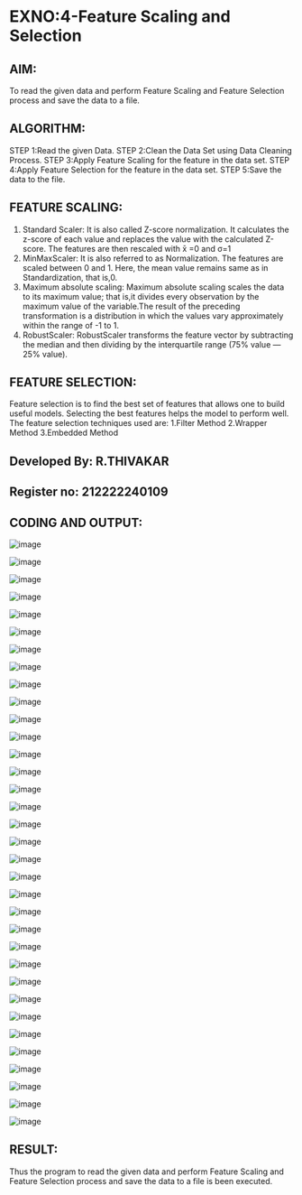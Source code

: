 # EXNO:4-Feature Scaling and Selection
## AIM:
To read the given data and perform Feature Scaling and Feature Selection process and save the
data to a file.

## ALGORITHM:
STEP 1:Read the given Data.
STEP 2:Clean the Data Set using Data Cleaning Process.
STEP 3:Apply Feature Scaling for the feature in the data set.
STEP 4:Apply Feature Selection for the feature in the data set.
STEP 5:Save the data to the file.

## FEATURE SCALING:
1. Standard Scaler: It is also called Z-score normalization. It calculates the z-score of each value and replaces the value with the calculated Z-score. The features are then rescaled with x̄ =0 and σ=1
2. MinMaxScaler: It is also referred to as Normalization. The features are scaled between 0 and 1. Here, the mean value remains same as in Standardization, that is,0.
3. Maximum absolute scaling: Maximum absolute scaling scales the data to its maximum value; that is,it divides every observation by the maximum value of the variable.The result of the preceding transformation is a distribution in which the values vary approximately within the range of -1 to 1.
4. RobustScaler: RobustScaler transforms the feature vector by subtracting the median and then dividing by the interquartile range (75% value — 25% value).

## FEATURE SELECTION:
Feature selection is to find the best set of features that allows one to build useful models. Selecting the best features helps the model to perform well.
The feature selection techniques used are:
1.Filter Method
2.Wrapper Method
3.Embedded Method

## Developed By: R.THIVAKAR
## Register no: 212222240109

## CODING AND OUTPUT:

![image](https://github.com/DINESH18032004/EXNO-4-DS/assets/119477784/913eae0d-21bb-4a84-af3d-cb16c54ff0f4)

![image](https://github.com/DINESH18032004/EXNO-4-DS/assets/119477784/78d68ca9-4e2d-4a67-a2e4-933810ceb8b3)

![image](https://github.com/DINESH18032004/EXNO-4-DS/assets/119477784/fbfdb76d-b29d-4120-9436-f73be162291b)


![image](https://github.com/DINESH18032004/EXNO-4-DS/assets/119477784/d3c9443a-414e-44fb-ab82-5f3832a6aa08)


![image](https://github.com/DINESH18032004/EXNO-4-DS/assets/119477784/e836609c-92d6-422e-8bf6-a4f9397e8c70)


![image](https://github.com/DINESH18032004/EXNO-4-DS/assets/119477784/7088d7f5-805a-40d1-9002-ce2d199f941e)

![image](https://github.com/DINESH18032004/EXNO-4-DS/assets/119477784/5efd2e9d-030e-44db-afba-698b7a341e40)

![image](https://github.com/DINESH18032004/EXNO-4-DS/assets/119477784/add1295d-e23f-4fef-9c8e-11c701e332ed)

![image](https://github.com/DINESH18032004/EXNO-4-DS/assets/119477784/a6230d3a-7868-40a7-adb7-65c4d8e27df9)

![image](https://github.com/DINESH18032004/EXNO-4-DS/assets/119477784/3682755e-e0f5-4cb2-9089-da7aab3955ca)

![image](https://github.com/DINESH18032004/EXNO-4-DS/assets/119477784/bae50aba-efba-4388-9d4b-f687319a2783)

![image](https://github.com/DINESH18032004/EXNO-4-DS/assets/119477784/9b5b7c7a-bbf8-4eac-a6ba-1d65bf1a53d6)

![image](https://github.com/DINESH18032004/EXNO-4-DS/assets/119477784/907c061a-4000-4307-8fae-a98545f20cc4)

![image](https://github.com/DINESH18032004/EXNO-4-DS/assets/119477784/e97246b6-443a-49f1-b78b-41ca40af16e0)

![image](https://github.com/DINESH18032004/EXNO-4-DS/assets/119477784/b588dedb-c35a-4e0a-8d61-b3cc439b0e55)

![image](https://github.com/DINESH18032004/EXNO-4-DS/assets/119477784/811d72a4-19f6-4576-b308-fc700512ac6d)

![image](https://github.com/DINESH18032004/EXNO-4-DS/assets/119477784/8e415da6-86e8-4bc5-9ede-0e0aa458db4b)

![image](https://github.com/DINESH18032004/EXNO-4-DS/assets/119477784/47b7c095-e25e-41fd-9325-ccb49504b18e)

![image](https://github.com/DINESH18032004/EXNO-4-DS/assets/119477784/ccacfb3c-de6f-4691-87d5-3fff69042f99)

![image](https://github.com/DINESH18032004/EXNO-4-DS/assets/119477784/528e8bf7-d590-46bb-8e3a-9a457112f5e9)

![image](https://github.com/DINESH18032004/EXNO-4-DS/assets/119477784/d3624fd6-f01d-488c-9d32-57a422844e86)

![image](https://github.com/DINESH18032004/EXNO-4-DS/assets/119477784/d94e3509-cafa-42fa-a737-5ee2f8db7e8a)

![image](https://github.com/DINESH18032004/EXNO-4-DS/assets/119477784/020bf1ac-a84c-4cfb-aae9-c1dee741e63a)

![image](https://github.com/DINESH18032004/EXNO-4-DS/assets/119477784/e2eb9fd1-909e-48f3-858d-d0d60450db3e)

![image](https://github.com/DINESH18032004/EXNO-4-DS/assets/119477784/e11bba73-d8fd-48a1-8760-cab234cdadca)

![image](https://github.com/DINESH18032004/EXNO-4-DS/assets/119477784/99725b35-92d5-42de-9a37-b56787627374)

![image](https://github.com/DINESH18032004/EXNO-4-DS/assets/119477784/dfc21072-c6f5-4a60-8194-7442698935a8)

![image](https://github.com/DINESH18032004/EXNO-4-DS/assets/119477784/f254fc02-139d-4c5e-9810-633a66d759d1)

![image](https://github.com/DINESH18032004/EXNO-4-DS/assets/119477784/d6e2580a-4b1d-4d8c-95ee-b2a6af7e37c2)

![image](https://github.com/DINESH18032004/EXNO-4-DS/assets/119477784/986e38c3-e508-4e9f-874c-d16ee0993288)

![image](https://github.com/DINESH18032004/EXNO-4-DS/assets/119477784/2b42d9a4-a7e2-4cfb-9656-efc84220407d)


![image](https://github.com/DINESH18032004/EXNO-4-DS/assets/119477784/c157eb5b-88c2-4f0e-b57a-ef64cbbb8bfb)


![image](https://github.com/DINESH18032004/EXNO-4-DS/assets/119477784/35777a2e-a43a-4a16-a801-b0f1a28c13fd)

![image](https://github.com/DINESH18032004/EXNO-4-DS/assets/119477784/bf85e7c3-7e50-4746-aade-bbdfe6600ca6)


## RESULT:
Thus the program to read the given data and perform Feature Scaling and Feature Selection process and save the data to a file is been executed.
